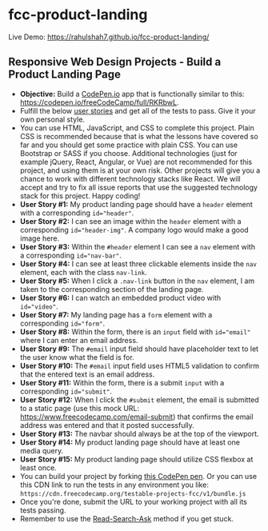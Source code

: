 # fcc-product-landing

Live Demo: https://rahulshah7.github.io/fcc-product-landing/

## Responsive Web Design Projects - Build a Product Landing Page

-   **Objective:** Build a [CodePen.io](https://codepen.io) app that is
    functionally similar to this:
    <https://codepen.io/freeCodeCamp/full/RKRbwL>.
-   Fulfill the below [user
    stories](https://en.wikipedia.org/wiki/User_story) and get all of
    the tests to pass. Give it your own personal style.
-   You can use HTML, JavaScript, and CSS to complete this project.
    Plain CSS is recommended because that is what the lessons have
    covered so far and you should get some practice with plain CSS. You
    can use Bootstrap or SASS if you choose. Additional technologies
    (just for example jQuery, React, Angular, or Vue) are not
    recommended for this project, and using them is at your own risk.
    Other projects will give you a chance to work with different
    technology stacks like React. We will accept and try to fix all
    issue reports that use the suggested technology stack for this
    project. Happy coding!
-   **User Story \#1:** My product landing page should have a `header`
    element with a corresponding `id="header"`.
-   **User Story \#2:** I can see an image within the `header` element
    with a corresponding `id="header-img"`. A company logo would make a
    good image here.
-   **User Story \#3:** Within the `#header` element I can see a `nav`
    element with a corresponding `id="nav-bar"`.
-   **User Story \#4:** I can see at least three clickable elements
    inside the `nav` element, each with the class `nav-link`.
-   **User Story \#5:** When I click a `.nav-link` button in the `nav`
    element, I am taken to the corresponding section of the landing
    page.
-   **User Story \#6:** I can watch an embedded product video with
    `id="video"`.
-   **User Story \#7:** My landing page has a `form` element with a
    corresponding `id="form"`.
-   **User Story \#8:** Within the form, there is an `input` field with
    `id="email"` where I can enter an email address.
-   **User Story \#9:** The `#email` input field should have placeholder
    text to let the user know what the field is for.
-   **User Story \#10:** The `#email` input field uses HTML5 validation
    to confirm that the entered text is an email address.
-   **User Story \#11:** Within the form, there is a submit `input` with
    a corresponding `id="submit"`.
-   **User Story \#12:** When I click the `#submit` element, the email
    is submitted to a static page (use this mock URL:
    <https://www.freecodecamp.com/email-submit>) that confirms the email
    address was entered and that it posted successfully.
-   **User Story \#13:** The navbar should always be at the top of the
    viewport.
-   **User Story \#14:** My product landing page should have at least
    one media query.
-   **User Story \#15:** My product landing page should utilize CSS
    flexbox at least once.
-   You can build your project by forking [this CodePen
    pen](http://codepen.io/freeCodeCamp/full/MJjpwO). Or you can use
    this CDN link to run the tests in any environment you like:
    `https://cdn.freecodecamp.org/testable-projects-fcc/v1/bundle.js`
-   Once you're done, submit the URL to your working project with all
    its tests passing.
-   Remember to use the
    [Read-Search-Ask](https://forum.freecodecamp.org/t/how-to-get-help-when-you-are-stuck/19514)
    method if you get stuck.
